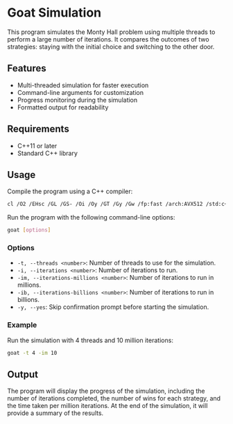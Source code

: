 # Goat Simulation

This program simulates the Monty Hall problem using multiple threads to perform a large number of iterations. It compares the outcomes of two strategies: staying with the initial choice and switching to the other door.

## Features

- Multi-threaded simulation for faster execution
- Command-line arguments for customization
- Progress monitoring during the simulation
- Formatted output for readability

## Requirements

- C++11 or later
- Standard C++ library

## Usage

Compile the program using a C++ compiler:

```sh
cl /O2 /EHsc /GL /GS- /Oi /Oy /GT /Gy /Gw /fp:fast /arch:AVX512 /std:c++20 /MT goat.cpp /link /LTCG /OPT:REF /OPT:ICF
```

Run the program with the following command-line options:

```sh
goat [options]
```

### Options

- `-t, --threads <number>`: Number of threads to use for the simulation.
- `-i, --iterations <number>`: Number of iterations to run.
- `-im, --iterations-millions <number>`: Number of iterations to run in millions.
- `-ib, --iterations-billions <number>`: Number of iterations to run in billions.
- `-y, --yes`: Skip confirmation prompt before starting the simulation.

### Example

Run the simulation with 4 threads and 10 million iterations:

```sh
goat -t 4 -im 10
```

## Output

The program will display the progress of the simulation, including the number of iterations completed, the number of wins for each strategy, and the time taken per million iterations. At the end of the simulation, it will provide a summary of the results.

